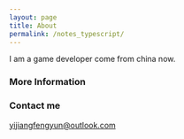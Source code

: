 ```yaml
---
layout: page
title: About
permalink: /notes_typescript/
---
```


I am a game developer come from china now.

### More Information

<!-- A place to include any other types of information that you'd like to include about yourself. -->

### Contact me

[yijiangfengyun@outlook.com](mailto:yijiangfengyun@outlook.com)